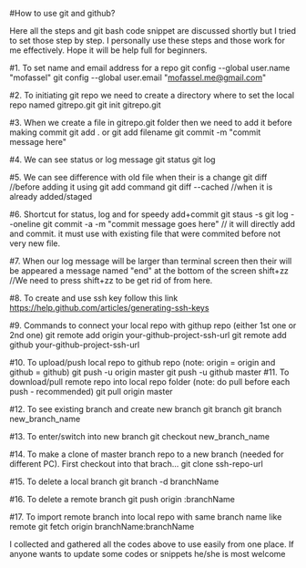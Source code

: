 #How to use git and github?

<p>Here all the steps and git bash code snippet are discussed shortly but I tried to set those step by step. I personally use these steps and those work for me effectively. Hope it will be help full for beginners.</p>

#1. To set name and email address for a repo
	git config --global user.name "mofassel"
	git config --global user.email "mofassel.me@gmail.com"

#2. To initiating git repo we need to create a directory where to set the local repo named gitrepo.git
	git init gitrepo.git

#3. When we create a file in gitrepo.git folder then we need to add it before making commit
	git add . or git add filename
	git commit -m "commit message here"

#4. We can see status or log message
	git status
	git log
	
#5. We can see difference with old file when their is a change
	git diff //before adding it using git add command
	git diff --cached //when it is already added/staged

#6. Shortcut for status, log and for speedy add+commit
	git staus -s
	git log --oneline
	git commit -a -m "commit message goes here" // it will directly add and commit. it must use with existing file that were commited before not very new file.

#7. When our log message will be larger than terminal screen then their will be appeared a message named "end" at the bottom of the screen
	shift+zz //We need to press shift+zz to be get rid of from here.

#8. To create and use ssh key follow this link
	https://help.github.com/articles/generating-ssh-keys

#9. Commands to connect your local repo with githup repo (either 1st one or 2nd one)
	git remote add origin your-github-project-ssh-url
	git remote add github your-github-project-ssh-url

#10. To upload/push local repo to github repo (note: origin = origin and github = github)
	git push -u origin master
	git push -u github master
#11. To download/pull remote repo into local repo folder (note: do pull before each push - recommended)
	git pull origin master

#12. To see existing branch and create new branch
	git branch
	git branch new_branch_name

#13. To enter/switch into new branch
	git checkout new_branch_name

#14. To make a clone of master branch repo to a new branch (needed for different PC). First checkout into that brach...
	git clone ssh-repo-url

#15. To delete a local branch
	git branch -d branchName

#16. To delete a remote branch
	git push origin :branchName

#17. To import remote branch into local repo with same branch name like remote
	git fetch origin branchName:branchName
	
<p>I collected and gathered all the codes above to use easily from one place. If anyone wants to update some codes or snippets he/she is most welcome</p>
